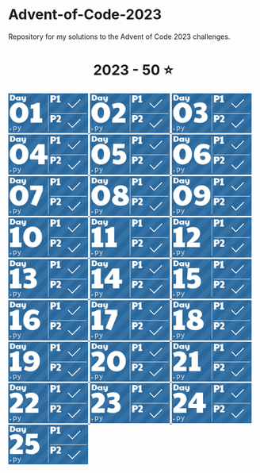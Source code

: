 # Advent-of-Code-2023
Repository for my solutions to the Advent of Code 2023 challenges.

<!-- AOC TILES BEGIN -->
<h1 align="center">
  2023 - 50 ⭐
</h1>
<a href="day01/__init__.py">
  <img src=".aoc_tiles/tiles/2023/01.png" width="161px">
</a>
<a href="day02/__init__.py">
  <img src=".aoc_tiles/tiles/2023/02.png" width="161px">
</a>
<a href="day03/__init__.py">
  <img src=".aoc_tiles/tiles/2023/03.png" width="161px">
</a>
<a href="day04/__init__.py">
  <img src=".aoc_tiles/tiles/2023/04.png" width="161px">
</a>
<a href="day05/__init__.py">
  <img src=".aoc_tiles/tiles/2023/05.png" width="161px">
</a>
<a href="day06/__init__.py">
  <img src=".aoc_tiles/tiles/2023/06.png" width="161px">
</a>
<a href="day07/__init__.py">
  <img src=".aoc_tiles/tiles/2023/07.png" width="161px">
</a>
<a href="day08/__init__.py">
  <img src=".aoc_tiles/tiles/2023/08.png" width="161px">
</a>
<a href="day09/__init__.py">
  <img src=".aoc_tiles/tiles/2023/09.png" width="161px">
</a>
<a href="day10/__init__.py">
  <img src=".aoc_tiles/tiles/2023/10.png" width="161px">
</a>
<a href="day11/__init__.py">
  <img src=".aoc_tiles/tiles/2023/11.png" width="161px">
</a>
<a href="day12/__init__.py">
  <img src=".aoc_tiles/tiles/2023/12.png" width="161px">
</a>
<a href="day13/__init__.py">
  <img src=".aoc_tiles/tiles/2023/13.png" width="161px">
</a>
<a href="day14/__init__.py">
  <img src=".aoc_tiles/tiles/2023/14.png" width="161px">
</a>
<a href="day15/__init__.py">
  <img src=".aoc_tiles/tiles/2023/15.png" width="161px">
</a>
<a href="day16/__init__.py">
  <img src=".aoc_tiles/tiles/2023/16.png" width="161px">
</a>
<a href="day17/__init__.py">
  <img src=".aoc_tiles/tiles/2023/17.png" width="161px">
</a>
<a href="day18/__init__.py">
  <img src=".aoc_tiles/tiles/2023/18.png" width="161px">
</a>
<a href="day19/__init__.py">
  <img src=".aoc_tiles/tiles/2023/19.png" width="161px">
</a>
<a href="day20/__init__.py">
  <img src=".aoc_tiles/tiles/2023/20.png" width="161px">
</a>
<a href="day21/__init__.py">
  <img src=".aoc_tiles/tiles/2023/21.png" width="161px">
</a>
<a href="day22/__init__.py">
  <img src=".aoc_tiles/tiles/2023/22.png" width="161px">
</a>
<a href="day23/__init__.py">
  <img src=".aoc_tiles/tiles/2023/23.png" width="161px">
</a>
<a href="day24/__init__.py">
  <img src=".aoc_tiles/tiles/2023/24.png" width="161px">
</a>
<a href="day25/__init__.py">
  <img src=".aoc_tiles/tiles/2023/25.png" width="161px">
</a>
<!-- AOC TILES END -->